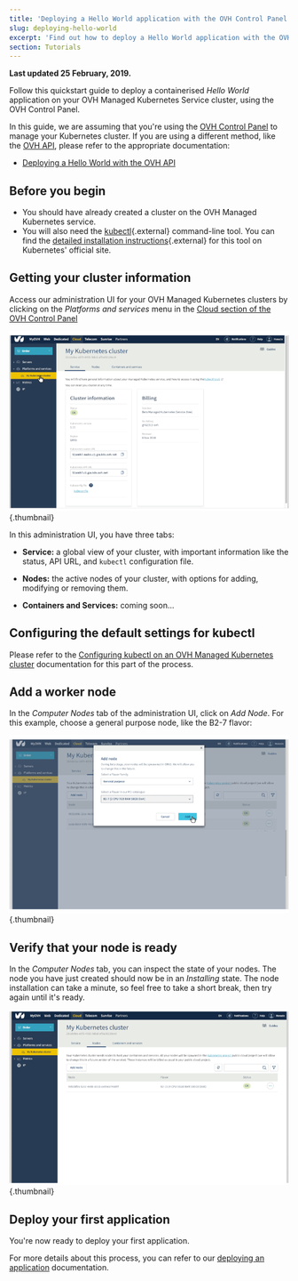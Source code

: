 ```yaml
---
title: 'Deploying a Hello World application with the OVH Control Panel'
slug: deploying-hello-world
excerpt: 'Find out how to deploy a Hello World application with the OVH Control Panel'
section: Tutorials
---
```


**Last updated 25 February, 2019.**

Follow this quickstart guide to deploy a containerised *Hello World* application on your OVH Managed Kubernetes Service cluster, using the OVH Control Panel.

In this guide, we are assuming that you're using the [OVH Control Panel](https://www.ovh.com/manager/cloud/) to manage your Kubernetes cluster. If you are using a different method, like the [OVH API](https://api.ovh.com/), please refer to the appropriate documentation:

- [Deploying a Hello World with the OVH API](../deploying-hello-world-ovh-api/)


## Before you begin

* You should have already created a cluster on the OVH Managed Kubernetes service.
* You will also need the [kubectl](https://kubernetes.io/docs/reference/kubectl/overview/){.external} command-line tool. You can find the [detailed installation instructions](https://kubernetes.io/docs/tasks/tools/install-kubectl/){.external} for this tool on Kubernetes' official site.


## Getting your cluster information

Access our administration UI for your OVH Managed Kubernetes clusters by clicking on the *Platforms and services* menu in the [Cloud section of the OVH Control Panel](https://www.ovh.com/manager/cloud/)

![Access to the administration UI](images/kubernetes-quickstart-01.png){.thumbnail}

In this administration UI, you have three tabs:

- **Service:** a global view of your cluster, with important information like the status, API URL, and `kubectl` configuration file.

- **Nodes:** the active nodes of your cluster, with options for adding, modifying or removing them.

- **Containers and Services:** coming soon...

## Configuring the default settings for kubectl

Please refer to the [Configuring kubectl on an OVH Managed Kubernetes cluster](../configuring-kubectl/) documentation for this part of the process.

## Add a worker node

In the *Computer Nodes* tab of the administration UI, click on *Add Node*. For this example, choose a general purpose node, like the B2-7 flavor:

![Add a worker node](images/kubernetes-quickstart-03.png){.thumbnail}


## Verify that your node is ready


In the *Computer Nodes* tab, you can inspect the state of your nodes. The node you have just created should now be in an *Installing* state. The node installation can take a minute, so feel free to take a short break, then try again until it's ready.

![Verify your node is ready](images/kubernetes-quickstart-06.png){.thumbnail}


## Deploy your first application

You're now ready to deploy your first application.

For more details about this process, you can refer to our [deploying an application](https://docs.ovh.com/gb/en/kubernetes/deploying-an-application/) documentation. 
